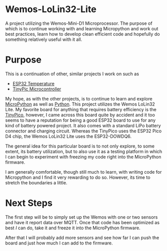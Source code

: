 # Wemos-LoLin32-Lite

A project utilizing the Wemos-Mini-D1 Microprocessor. The purpose of which is to continue working with and learning Micropython and work out best practices, learn how to develop clean efficient code and hopefully do something relatively useful with it all.

# Purpose

This is a continuation of other, similar projects I work on such as

- [ESP32 Temperature](https://github.com/RedDirtBits/ESP32-Temp-To-Pushover.git)
- [TinyPic Microcontroller](https://github.com/RedDirtBits/TinyPico-ESP32-Temp-To-MQTT.git)

My hope, as with the other projects, is to continue to learn and explore [MicroPython](https://micropython.org/) as well as [Python](https://www.python.org/). This project utilizes the Wemos LoLin32 Lite. My favorite board for anything that requires battery efficiency is the [TinyPico](https://www.tinypico.com/), however, I came across this board quite by accident and it too seems to have a reputation for being a good ESP32 board to use for any kind of battery powered project. It also comes with a standard LiPo battery connector and charging circuit. Whereas the TinyPico uses the ESP32 Pico D4 chip, the Wemos LoLin32 Lite uses the ESP32-DOWDQ6.

The general idea for this particular board is to not only explore, to some extent, its battery utilization, but to also use it as a testing platform in which I can begin to experiment with freezing my code right into the MicroPython firmware.

I am generally comfortable, though still much to learn, with writing code for Micropython and I find it very rewarding to do so. However, its time to stretch the boundaries a little.

# Next Steps

The first step will be to simply set up the Wemos with one or two sensors and have it report data over MQTT. Once that code has been optimized as best _I_ can do, take it and freeze it into the MicroPython firmware.

After that I will probably add more sensors and see how far I can push the board and just how much I can add to the firmware.
